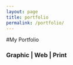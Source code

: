 ```yaml
---
layout: page
title: portfolio
permalink: /portfolio/
---
```


#My Portfolio

### Graphic | Web | Print
